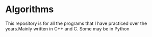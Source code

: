 # Algorithms

This repository is for all the programs that I have practiced over the years.Mainly written in C++ and C. Some may be in Python
